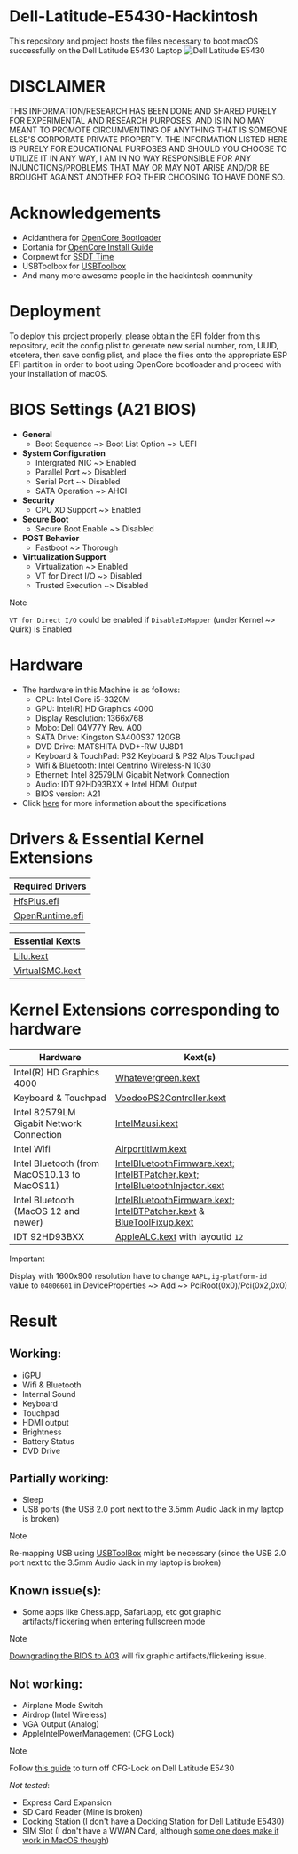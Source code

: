 # Dell-Latitude-E5430-Hackintosh
This repository and project hosts the files necessary to boot macOS successfully on the Dell Latitude E5430 Laptop 
![Dell Latitude E5430](https://github.com/BluePurplePro/Dell-Latitude-E5430-with-i5-3320M-Hackintosh-MacOS-Catalina/assets/84092284/dc9655ca-ae35-4149-9db8-462ecfeacc6c)

# DISCLAIMER
THIS INFORMATION/RESEARCH HAS BEEN DONE AND SHARED PURELY FOR EXPERIMENTAL AND RESEARCH PURPOSES, AND IS IN NO MAY MEANT TO PROMOTE CIRCUMVENTING OF ANYTHING THAT IS SOMEONE ELSE'S CORPORATE PRIVATE PROPERTY. THE INFORMATION LISTED HERE IS PURELY FOR EDUCATIONAL PURPOSES AND SHOULD YOU CHOOSE TO UTILIZE IT IN ANY WAY, I AM IN NO WAY RESPONSIBLE FOR ANY INJUNCTIONS/PROBLEMS THAT MAY OR MAY NOT ARISE AND/OR BE BROUGHT AGAINST ANOTHER FOR THEIR CHOOSING TO HAVE DONE SO.

# Acknowledgements
- Acidanthera for [OpenCore Bootloader](https://github.com/acidanthera/OpenCorePkg)
- Dortania for [OpenCore Install Guide](https://dortania.github.io/OpenCore-Install-Guide)
- Corpnewt for [SSDT Time](https://github.com/corpnewt/SSDTTime)
- USBToolbox for [USBToolbox](https://github.com/USBToolBox)
- And many more awesome people in the hackintosh community
  
# Deployment
To deploy this project properly, please obtain the EFI folder from this repository, edit the config.plist to generate new serial number, rom, UUID, etcetera, then save config.plist, and place the files onto the appropriate ESP EFI partition in order to boot using OpenCore bootloader and proceed with your installation of macOS.

# BIOS Settings (A21 BIOS)
- **General**
  - Boot Sequence ~> Boot List Option ~> UEFI
- **System Configuration**
  - Intergrated NIC ~> Enabled
  - Parallel Port ~> Disabled
  - Serial Port ~> Disabled
  - SATA Operation ~> AHCI
- **Security**
  - CPU XD Support ~> Enabled
- **Secure Boot**
  - Secure Boot Enable ~> Disabled
- **POST Behavior**
  - Fastboot ~> Thorough
- **Virtualization Support**
  - Virtualization ~> Enabled
  - VT for Direct I/O ~> Disabled
  - Trusted Execution ~> Disabled
> [!NOTE]
> ``VT for Direct I/O`` could be enabled if ``DisableIoMapper`` (under Kernel ~> Quirk) is Enabled

# Hardware
- The hardware in this Machine is as follows:
  - CPU: Intel Core i5-3320M
  - GPU: Intel(R) HD Graphics 4000
  - Display Resolution: 1366x768
  - Mobo: Dell 04V77Y Rev. A00
  - SATA Drive: Kingston SA400S37 120GB
  - DVD Drive: MATSHITA DVD+-RW UJ8D1
  - Keyboard & TouchPad: PS2 Keyboard & PS2 Alps Touchpad
  - Wifi & Bluetooth: Intel Centrino Wireless-N 1030
  - Ethernet: Intel 82579LM Gigabit Network Connection
  - Audio: IDT 92HD93BXX + Intel HDMI Output
  - BIOS version: A21
- Click [here](https://www.dell.com/support/manuals/en-us/latitude-e5430/delllatitudee5430_om-v1/specifications?guid=guid-dc451241-36f9-4f68-bf76-de4751505456&lang=en-us) for more information about the specifications

# Drivers & Essential Kernel Extensions
| Required Drivers | 
| ------------- | 
| [HfsPlus.efi](https://github.com/acidanthera/OcBinaryData/blob/master/Drivers/HfsPlus.efi) |
| [OpenRuntime.efi](https://github.com/acidanthera/OpenCorePkg) |

| Essential Kexts |
| ------------- |
| [Lilu.kext](https://github.com/acidanthera/Lilu) |
| [VirtualSMC.kext](https://github.com/acidanthera/VirtualSMC) |

# Kernel Extensions corresponding to hardware
| Hardware  | Kext(s) |
| ------------- | ------------- |
| Intel(R) HD Graphics 4000 | [Whatevergreen.kext](https://github.com/acidanthera/WhateverGreen)  |
| Keyboard & Touchpad | [VoodooPS2Controller.kext](https://github.com/acidanthera/VoodooPS2)  |
| Intel 82579LM Gigabit Network Connection  | [IntelMausi.kext](https://github.com/acidanthera/IntelMausi) |
| Intel Wifi | [AirportItlwm.kext](https://github.com/OpenIntelWireless/itlwm) |
| Intel Bluetooth (from MacOS10.13 to MacOS11) | [IntelBluetoothFirmware.kext; IntelBTPatcher.kext; IntelBluetoothInjector.kext](https://github.com/OpenIntelWireless/IntelBluetoothFirmware) |
| Intel Bluetooth (MacOS 12 and newer) | [IntelBluetoothFirmware.kext; IntelBTPatcher.kext](https://github.com/OpenIntelWireless/IntelBluetoothFirmware) & [BlueToolFixup.kext](https://github.com/acidanthera/BrcmPatchRAM)|
| IDT 92HD93BXX  | [AppleALC.kext](https://github.com/acidanthera/AppleALC) with layoutid ``12`` |

> [!IMPORTANT]
> Display with 1600x900 resolution have to change ``AAPL,ig-platform-id`` value to ``04006601`` in DeviceProperties ~> Add ~> PciRoot(0x0)/Pci(0x2,0x0)

# Result
## Working:
- iGPU
- Wifi & Bluetooth
- Internal Sound
- Keyboard
- Touchpad
- HDMI output
- Brightness
- Battery Status
- DVD Drive

## Partially working:
- Sleep
- USB ports (the USB 2.0 port next to the 3.5mm Audio Jack in my laptop is broken)
> [!NOTE]
> Re-mapping USB using [USBToolBox](https://github.com/USBToolBox/tool) might be necessary (since the USB 2.0 port next to the 3.5mm Audio Jack in my laptop is broken)

## Known issue(s):
- Some apps like Chess.app, Safari.app, etc got graphic artifacts/flickering when entering fullscreen mode
> [!NOTE]
> [Downgrading the BIOS to A03](https://github.com/BluePurplePro/Dell-Latitude-E5430-Hackintosh/blob/main/Downgrade_Dell_Latitude_E5430_BIOS.md) will fix graphic artifacts/flickering issue.

## Not working:
- Airplane Mode Switch
- Airdrop (Intel Wireless)
- VGA Output (Analog)
- AppleIntelPowerManagement (CFG Lock)
> [!NOTE]
> Follow [this guide](https://github.com/BluePurplePro/Disable-CFG-Lock-Dell-Machines) to turn off CFG-Lock on Dell Latitude E5430

_Not tested_:
- Express Card Expansion
- SD Card Reader (Mine is broken)
- Docking Station (I don't have a Docking Station for Dell Latitude E5430)
- SIM Slot (I don't have a WWAN Card, although [some one does make it work in MacOS though](https://github.com/xmm7360/xmm7360-usb-modeswitch))
